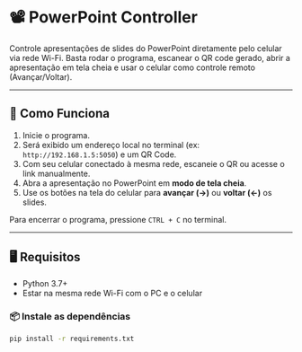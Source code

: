 # 📽️ PowerPoint Controller

Controle apresentações de slides do PowerPoint diretamente pelo celular via rede Wi-Fi. Basta rodar o programa, escanear o QR code gerado, abrir a apresentação em tela cheia e usar o celular como controle remoto (Avançar/Voltar).

---

## 🧠 Como Funciona

1. Inicie o programa.
2. Será exibido um endereço local no terminal (ex: `http://192.168.1.5:5050`) e um QR Code.
3. Com seu celular conectado à mesma rede, escaneie o QR ou acesse o link manualmente.
4. Abra a apresentação no PowerPoint em **modo de tela cheia**.
5. Use os botões na tela do celular para **avançar (→)** ou **voltar (←)** os slides.

Para encerrar o programa, pressione `CTRL + C` no terminal.

---

## 🖥️ Requisitos

- Python 3.7+
- Estar na mesma rede Wi-Fi com o PC e o celular

### 📦 Instale as dependências

```bash
pip install -r requirements.txt
